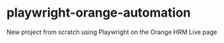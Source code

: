 # playwright-orange-automation
New project from scratch using Playwright on the Orange HRM Live page
